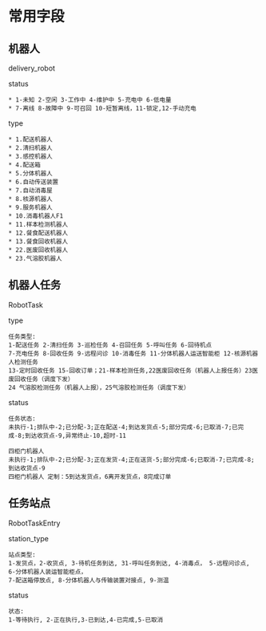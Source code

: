 








# 常用字段




## 机器人

delivery_robot

status

    * 1-未知 2-空闲 3-工作中 4-维护中 5-充电中 6-低电量
    * 7-离线 8-故障中 9-可召回 10-短暂离线，11-锁定,12-手动充电

type

    * 1.配送机器人
    * 2.清扫机器人
    * 3.感控机器人
    * 4.配送箱
    * 5.分体机器人
    * 6.自动传送装置
    * 7.自动消毒屋
    * 8.核源机器人
    * 9.服务机器人
    * 10.消毒机器人F1
    * 11.样本检测机器人
    * 12.餐食配送机器人
    * 13.餐食回收机器人
    * 22.医废回收机器人
    * 23.气溶胶机器人





## 机器人任务
RobotTask

type

    任务类型: 
    1-配送任务 2-清扫任务 3-巡检任务 4-召回任务 5-呼叫任务 6-回待机点
    7-充电任务 8-回收任务 9-远程问诊 10-消毒任务 11-分体机器人运送智能柜 12-核源机器人检测任务
    13-定时回收任务 15-回收订单；21-样本检测任务,22医废回收任务（机器人上报任务）23医废回收任务（调度下发）
    24 气溶胶检测任务（机器人上报），25气溶胶检测任务（调度下发）

status

    任务状态:
    未执行-1;排队中-2;已分配-3;正在配送-4;到达发货点-5;部分完成-6;已取消-7;已完成-8;到达收货点-9,异常终止-10,超时-11

    四柜门机器人
    未执行-1;排队中-2;已分配-3;正在发货-4;正在送货-5;部分完成-6;已取消-7;已完成-8;到达收货点-9
    四柜门机器人 定制：5到达发货点，6离开发货点，8完成订单



## 任务站点

RobotTaskEntry


station_type

    站点类型:
    1-发货点，2-收货点, 3-待机任务到达, 31-呼叫任务到达, 4-消毒点， 5-远程问诊点, 6-分体机器人装运智能柜点， 
    7-配送箱停放点, 8-分体机器人与传输装置对接点, 9-测温

status

    状态:
    1-等待执行, 2-正在执行,3-已到达,4-已完成,5-已取消

